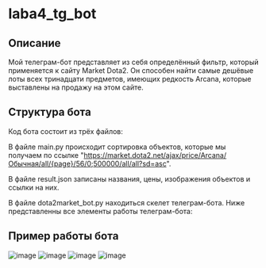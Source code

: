 # laba4_tg_bot

## Описание

Мой телеграм-бот представляет из себя определённый фильтр, который применяется к сайту Market Dota2. Он способен найти самые дешёвые лоты всех тринадцати предметов, имеющих редкость Arcana, которые выставлены на продажу на этом сайте. 
## Структура бота
Код бота состоит из трёх файлов:

В файле main.py происходит сортировка объектов, которые мы получаем по ссылке "https://market.dota2.net/ajax/price/Arcana/Обычная/all/{page}/56/0;500000/all/all?sd=asc".


В файле result.json записаны названия, цены, изображения объектов и ссылки на них.

В файле dota2market_bot.py находиться скелет телеграм-бота. Ниже представленны все элементы работы телеграм-бота:

## Пример работы бота

![image](https://github.com/VLADOSDUDOS/laba4_tg_bot/assets/146865995/97475532-aaa8-43d8-af87-1ad7fcdcc5c7)
![image](https://github.com/VLADOSDUDOS/laba4_tg_bot/assets/146865995/3d4bdd12-f244-4b6b-bb33-c61519d1c3c1)
![image](https://github.com/VLADOSDUDOS/laba4_tg_bot/assets/146865995/7a877219-bf77-43fa-bbc3-0a916fa78224)
![image](https://github.com/VLADOSDUDOS/laba4_tg_bot/assets/146865995/1dbfd6bc-4395-4202-a949-7482b6bb7969)

